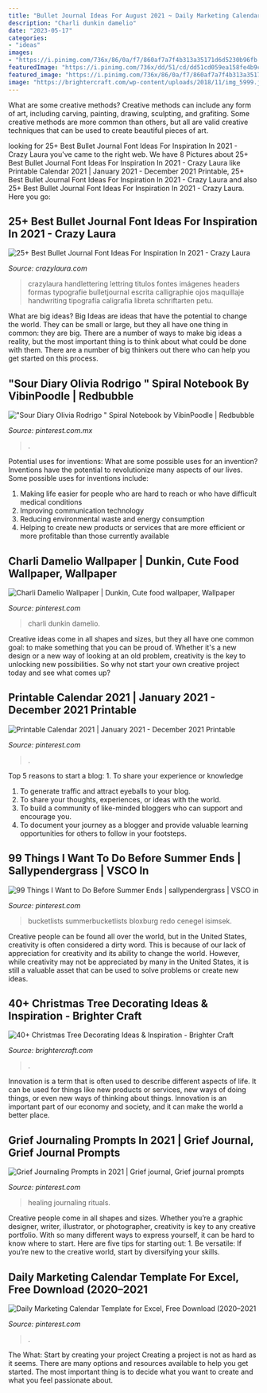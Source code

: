 ```yaml
---
title: "Bullet Journal Ideas For August 2021 ~ Daily Marketing Calendar Template For Excel, Free Download (2020–2021"
description: "Charli dunkin damelio"
date: "2023-05-17"
categories:
- "ideas"
images:
- "https://i.pinimg.com/736x/86/0a/f7/860af7a7f4b313a35171d6d5230b96fb.jpg"
featuredImage: "https://i.pinimg.com/736x/dd/51/cd/dd51cd059ea158fe4b9ce0d08683d493.jpg"
featured_image: "https://i.pinimg.com/736x/86/0a/f7/860af7a7f4b313a35171d6d5230b96fb.jpg"
image: "https://brightercraft.com/wp-content/uploads/2018/11/img_5999.jpg"
---
```



What are some creative methods?
Creative methods can include any form of art, including carving, painting, drawing, sculpting, and grafiting. Some creative methods are more common than others, but all are valid creative techniques that can be used to create beautiful pieces of art.

	

		
looking for 25+ Best Bullet Journal Font Ideas For Inspiration In 2021 - Crazy Laura you've came to the right web. We have 8 Pictures about 25+ Best Bullet Journal Font Ideas For Inspiration In 2021 - Crazy Laura like Printable Calendar 2021 | January 2021 - December 2021 Printable, 25+ Best Bullet Journal Font Ideas For Inspiration In 2021 - Crazy Laura and also 25+ Best Bullet Journal Font Ideas For Inspiration In 2021 - Crazy Laura. Here you go:
		
    
## 25+ Best Bullet Journal Font Ideas For Inspiration In 2021 - Crazy Laura

<img loading=lazy src="https://www.crazylaura.com/wp-content/uploads/2020/04/purple-journal-lettering-spread.jpg" onerror="this.onerror=null;this.src='https://tse1.mm.bing.net/th?id=OIP.qxchXcB5Sp8HzBmRD3QG8QHaLH&amp;pid=15.1';" alt="25+ Best Bullet Journal Font Ideas For Inspiration In 2021 - Crazy Laura">

_Source: crazylaura.com_

>crazylaura handlettering lettring titulos fontes imágenes headers formas typografie bulletjournal escrita calligraphie ojos maquillaje handwriting tipografía caligrafia libreta schriftarten petu. 

	

What are big ideas?
Big Ideas are ideas that have the potential to change the world. They can be small or large, but they all have one thing in common: they are big. There are a number of ways to make big ideas a reality, but the most important thing is to think about what could be done with them. There are a number of big thinkers out there who can help you get started on this process.

    
## &quot;Sour Diary Olivia Rodrigo &quot; Spiral Notebook By VibinPoodle | Redbubble

<img loading=lazy src="https://i.pinimg.com/736x/8f/fe/c0/8ffec0ef937f8d684837aa006b0af5bd.jpg" onerror="this.onerror=null;this.src='https://tse2.mm.bing.net/th?id=OIP.yn8fFDf8sRhkO8JF9Hl-dgHaJ3&amp;pid=15.1';" alt="&quot;Sour Diary Olivia Rodrigo &quot; Spiral Notebook by VibinPoodle | Redbubble">

_Source: pinterest.com.mx_

>. 

	

Potential uses for inventions: What are some possible uses for an invention?
Inventions have the potential to revolutionize many aspects of our lives. Some possible uses for inventions include: 
1. Making life easier for people who are hard to reach or who have difficult medical conditions 
2. Improving communication technology 
3. Reducing environmental waste and energy consumption 
4. Helping to create new products or services that are more efficient or more profitable than those currently available 

    
## Charli Damelio Wallpaper | Dunkin, Cute Food Wallpaper, Wallpaper

<img loading=lazy src="https://i.pinimg.com/736x/df/1a/3e/df1a3e45f6195739ad2136ee69047618.jpg" onerror="this.onerror=null;this.src='https://tse2.mm.bing.net/th?id=OIP.3_fIJMw_YuBVHUsVmsFVXwHaNK&amp;pid=15.1';" alt="Charli Damelio Wallpaper | Dunkin, Cute food wallpaper, Wallpaper">

_Source: pinterest.com_

>charli dunkin damelio. 

	

Creative ideas come in all shapes and sizes, but they all have one common goal: to make something that you can be proud of. Whether it's a new design or a new way of looking at an old problem, creativity is the key to unlocking new possibilities. So why not start your own creative project today and see what comes up?

    
## Printable Calendar 2021 | January 2021 - December 2021 Printable

<img loading=lazy src="https://i.pinimg.com/736x/26/3e/b7/263eb72a4d1db0ac82660f0c8a69e0c0.jpg" onerror="this.onerror=null;this.src='https://tse2.mm.bing.net/th?id=OIP._CHBeO7OcQP4bCA-q7e9SwHaJ3&amp;pid=15.1';" alt="Printable Calendar 2021 | January 2021 - December 2021 Printable">

_Source: pinterest.com_

>. 

	

Top 5 reasons to start a blog: 1. To share your experience or knowledge
1. To generate traffic and attract eyeballs to your blog. 
2. To share your thoughts, experiences, or ideas with the world. 
3. To build a community of like-minded bloggers who can support and encourage you. 
4. To document your journey as a blogger and provide valuable learning opportunities for others to follow in your footsteps. 

    
## 99 Things I Want To Do Before Summer Ends | Sallypendergrass | VSCO In

<img loading=lazy src="https://i.pinimg.com/736x/0d/38/fc/0d38fc85c652130f1027ce05da72c3d5.jpg" onerror="this.onerror=null;this.src='https://tse3.mm.bing.net/th?id=OIP.M-jZWFK1INEskbVaJmiiawHaJ4&amp;pid=15.1';" alt="99 Things I Want to Do Before Summer Ends | sallypendergrass | VSCO in">

_Source: pinterest.com_

>bucketlists summerbucketlists bloxburg redo cenegel isimsek. 

	

Creative people can be found all over the world, but in the United States, creativity is often considered a dirty word. This is because of our lack of appreciation for creativity and its ability to change the world. However, while creativity may not be appreciated by many in the United States, it is still a valuable asset that can be used to solve problems or create new ideas.

    
## 40+ Christmas Tree Decorating Ideas &amp; Inspiration - Brighter Craft

<img loading=lazy src="https://brightercraft.com/wp-content/uploads/2018/11/img_5999.jpg" onerror="this.onerror=null;this.src='https://tse4.mm.bing.net/th?id=OIP.aI5TsEIf4DBNkhj7SDtCPwHaM_&amp;pid=15.1';" alt="40+ Christmas Tree Decorating Ideas &amp; Inspiration - Brighter Craft">

_Source: brightercraft.com_

>. 

	

Innovation is a term that is often used to describe different aspects of life. It can be used for things like new products or services, new ways of doing things, or even new ways of thinking about things. Innovation is an important part of our economy and society, and it can make the world a better place.

    
## Grief Journaling Prompts In 2021 | Grief Journal, Grief Journal Prompts

<img loading=lazy src="https://i.pinimg.com/736x/dd/51/cd/dd51cd059ea158fe4b9ce0d08683d493.jpg" onerror="this.onerror=null;this.src='https://tse3.mm.bing.net/th?id=OIP.qf1Qymh_64CRSTOQsIlyAwHaLH&amp;pid=15.1';" alt="Grief Journaling Prompts in 2021 | Grief journal, Grief journal prompts">

_Source: pinterest.com_

>healing journaling rituals. 

	

Creative people come in all shapes and sizes. Whether you’re a graphic designer, writer, illustrator, or photographer, creativity is key to any creative portfolio. With so many different ways to express yourself, it can be hard to know where to start. Here are five tips for starting out: 1. Be versatile: If you’re new to the creative world, start by diversifying your skills.

    
## Daily Marketing Calendar Template For Excel, Free Download (2020–2021

<img loading=lazy src="https://i.pinimg.com/736x/86/0a/f7/860af7a7f4b313a35171d6d5230b96fb.jpg" onerror="this.onerror=null;this.src='https://tse4.mm.bing.net/th?id=OIP.EH7wcXDus7XJWDoM-c4ehAHaKN&amp;pid=15.1';" alt="Daily Marketing Calendar Template for Excel, Free Download (2020–2021">

_Source: pinterest.com_

>. 

	

The What: Start by creating your project
Creating a project is not as hard as it seems. There are many options and resources available to help you get started. The most important thing is to decide what you want to create and what you feel passionate about.

